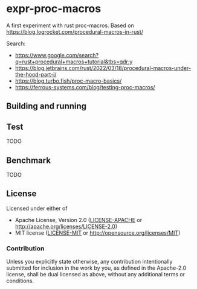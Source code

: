 # expr-proc-macros

A first experiment with rust proc-macros.
Based on https://blog.logrocket.com/procedural-macros-in-rust/

Search: 
* https://www.google.com/search?q=rust+procedural+macros+tutorial&tbs=qdr:y
* https://blog.jetbrains.com/rust/2022/03/18/procedural-macros-under-the-hood-part-i/
* https://blog.turbo.fish/proc-macro-basics/
* https://ferrous-systems.com/blog/testing-proc-macros/



## Building and running


## Test

TODO

## Benchmark

TODO

## License

Licensed under either of

- Apache License, Version 2.0 ([LICENSE-APACHE](LICENSE-APACHE) or http://apache.org/licenses/LICENSE-2.0)
- MIT license ([LICENSE-MIT](LICENSE-MIT) or http://opensource.org/licenses/MIT)

### Contribution

Unless you explicitly state otherwise, any contribution intentionally submitted
for inclusion in the work by you, as defined in the Apache-2.0 license, shall
be dual licensed as above, without any additional terms or conditions.
